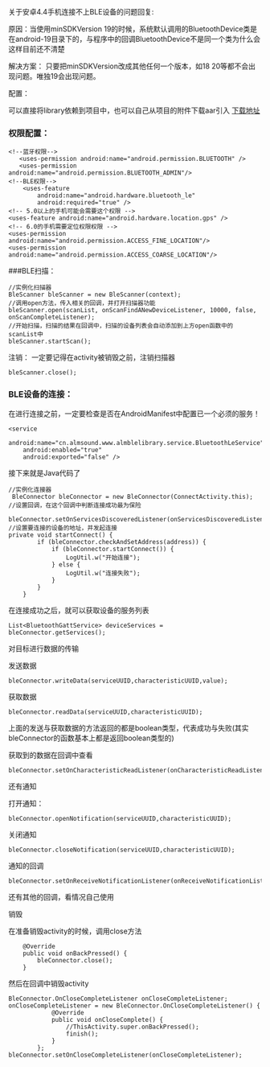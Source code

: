 关于安卓4.4手机连接不上BLE设备的问题回复:

原因：当使用minSDKVersion 19的时候，系统默认调用的BluetoothDevice类是在android-19目录下的，与程序中的回调BluetoothDevice不是同一个类为什么会这样目前还不清楚

解决方案：
只要把minSDKVersion改成其他任何一个版本，如18 20等都不会出现问题。唯独19会出现问题。


配置：

可以直接将library依赖到项目中，也可以自己从项目的附件下载aar引入
[下载地址](https://git.oschina.net/sscl/BleSample/attach_files)


###  权限配置：
```
<!--蓝牙权限-->
   <uses-permission android:name="android.permission.BLUETOOTH" />
   <uses-permission android:name="android.permission.BLUETOOTH_ADMIN"/>
<!--BLE权限-->
    <uses-feature
        android:name="android.hardware.bluetooth_le"
        android:required="true" />
<!-- 5.0以上的手机可能会需要这个权限 -->
<uses-feature android:name="android.hardware.location.gps" />
<!-- 6.0的手机需要定位权限权限 -->
<uses-permission android:name="android.permission.ACCESS_FINE_LOCATION"/>
<uses-permission android:name="android.permission.ACCESS_COARSE_LOCATION"/>
```
###BLE扫描：
```
//实例化扫描器
BleScanner bleScanner = new BleScanner(context);
//调用open方法，传入相关的回调，并打开扫描器功能
bleScanner.open(scanList, onScanFindANewDeviceListener, 10000, false, onScanCompleteListener);
//开始扫描，扫描的结果在回调中，扫描的设备列表会自动添加到上方open函数中的scanList中
bleScanner.startScan();
```

注销：
一定要记得在activity被销毁之前，注销扫描器

```
bleScanner.close();
```

### BLE设备的连接：

在进行连接之前，一定要检查是否在AndroidManifest中配置已一个必须的服务！

``` 
<service
    android:name="cn.almsound.www.almblelibrary.service.BluetoothLeService"
    android:enabled="true"
    android:exported="false" />

``` 
接下来就是Java代码了

```
//实例化连接器
 BleConnector bleConnector = new BleConnector(ConnectActivity.this);
//设置回调，在这个回调中判断连接成功最为保险
 bleConnector.setOnServicesDiscoveredListener(onServicesDiscoveredListener);
//设置要连接的设备的地址，并发起连接
private void startConnect() {
        if (bleConnector.checkAndSetAddress(address)) {
            if (bleConnector.startConnect()) {
                LogUtil.w("开始连接");    
            } else {
                LogUtil.w("连接失败");              
            }
        }
    }
```

在连接成功之后，就可以获取设备的服务列表
```
List<BluetoothGattService> deviceServices = bleConnector.getServices();
```

对目标进行数据的传输

发送数据
```
bleConnector.writeData(serviceUUID,characteristicUUID,value);
```

获取数据
```
bleConnector.readData(serviceUUID,characteristicUUID);
```

上面的发送与获取数据的方法返回的都是boolean类型，代表成功与失败(其实bleConnector的函数基本上都是返回boolean类型的)

获取到的数据在回调中查看
```
bleConnector.setOnCharacteristicReadListener(onCharacteristicReadListener);
```

还有通知

打开通知：
```
bleConnector.openNotification(serviceUUID,characteristicUUID);
```

关闭通知
```
bleConnector.closeNotification(serviceUUID,characteristicUUID);
```

通知的回调
```
bleConnector.setOnReceiveNotificationListener(onReceiveNotificationListener);
```

还有其他的回调，看情况自己使用

销毁

在准备销毁activity的时候，调用close方法
```
    @Override
    public void onBackPressed() {
        bleConnector.close();
    }
```

然后在回调中销毁activity
```
BleConnector.OnCloseCompleteListener onCloseCompleteListener;
onCloseCompleteListener = new BleConnector.OnCloseCompleteListener() {
            @Override
            public void onCloseComplete() {
                //ThisActivity.super.onBackPressed();
                finish();
            }
        };
bleConnector.setOnCloseCompleteListener(onCloseCompleteListener);
```